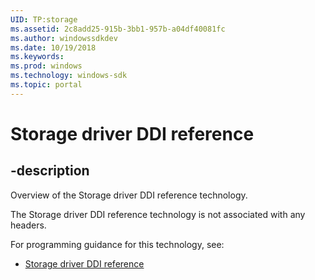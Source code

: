```yaml
---
UID: TP:storage
ms.assetid: 2c8add25-915b-3bb1-957b-a04df40081fc
ms.author: windowssdkdev
ms.date: 10/19/2018
ms.keywords: 
ms.prod: windows
ms.technology: windows-sdk
ms.topic: portal
---
```


# Storage driver DDI reference

## -description

Overview of the Storage driver DDI reference technology.

The Storage driver DDI reference technology is not associated with any headers.

For programming guidance for this technology, see:
* [Storage driver DDI reference](https://docs.microsoft.com/en-us/windows-hardware/drivers/storage)

